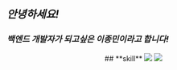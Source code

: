 ## *안녕하세요!*

### *백엔드 개발자가 되고싶은 이종민이라고 합니다!*


<div align="center">
  ## **skill**
  <img src="https://img.shields.io/badge/Python-3766AB?style=flat-square&logo=Python&logoColor=white"/>
  <img src="https://img.shields.io/badge/Java-3766AB?style=flat-square&logo=Java&logoColor=white"/>
</div>


<!--
**beginner2201/beginner2201** is a ✨ _special_ ✨ repository because its `README.md` (this file) appears on your GitHub profile.

Here are some ideas to get you started:

- 🔭 I’m currently working on ...
- 🌱 I’m currently learning ...
- 👯 I’m looking to collaborate on ...
- 🤔 I’m looking for help with ...
- 💬 Ask me about ...
- 📫 How to reach me: ...
- 😄 Pronouns: ...
- ⚡ Fun fact: ...
-->

